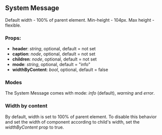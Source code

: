 ## **System Message**

Default width - 100% of parent element.
Min-height - 104px. Max height - flexible.

### Props:

- **header**: _string_, optional, default = not set
- **caption**: _node_, optional, default = not set
- **children**: _node_, optional, default = not set
- **mode**: _string_, optional, default = "info"
- **widthByContent**: _bool_, optional, default = false

### Modes

The System Message comes with mode: _info_ (default), _warning_ and _error_.

### Width by content

By default, width is set to 100% of parent element.
To disable this behavior and set the width of component according to child's width, set the _widthByContent_ prop to true.
